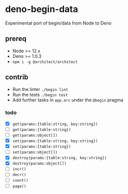 # deno-begin-data

Experimental port of begin/data from Node to Deno

## prereq

- Node >= 12.x
- Deno >= 1.0.3
- `npm i -g @architect/architect`

## contrib

- Run the linter `./begin lint`
- Run the tests `./begin test`
- Add further tasks in `app.arc` under the `@begin` pragma

### todo

- [x] `get(params:{table:string, key:string})`
- [ ] `get(params:{table:string})`
- [ ] `get(params:object[])`
- [x] `set(params:{table:string, key:string})`
- [x] `set(params:{table:string})`
- [ ] `set(params:object[])`
- [x] `destroy(params:{table:string, key:string})`
- [x] `destroy(params:object[])`
- [ ] `incr()`
- [ ] `decr()`
- [ ] `count()`
- [ ] `page()`
